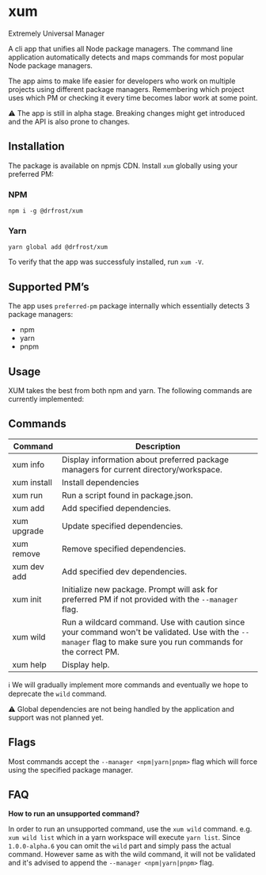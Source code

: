 # xum
Extremely Universal Manager 

A cli app that unifies all Node package managers.
The command line application automatically detects and maps commands for most popular Node package managers. 

The app aims to make life easier for developers who work on multiple projects using different package managers. Remembering which project uses which PM or checking it every time becomes labor work at some point. 

⚠️ The app is still in alpha stage. Breaking changes might get introduced and the API is also prone to changes.

## Installation

The package is available on npmjs CDN. Install `xum` globally using your preferred PM:

### NPM

`npm i -g @drfrost/xum`

### Yarn

`yarn global add @drfrost/xum`

To verify that the app was successfuly installed, run `xum -V`.

## Supported PM’s

The app uses `preferred-pm` package internally which essentially detects 3 package managers:

- npm
- yarn
- pnpm

## Usage

XUM takes the best from both npm and yarn. The following commands are currently implemented:

## Commands

| Command | Description  |
| --- | --- |
| xum info | Display information about preferred package managers for current directory/workspace. |
| xum install | Install dependencies |
| xum run <command> | Run a script found in package.json. |
| xum add <packages> | Add specified dependencies. |
| xum upgrade <packages> | Update specified dependencies. |
| xum remove <packages> | Remove specified dependencies. |
| xum dev add <packages> | Add specified dev dependencies. |
| xum init | Initialize new package. Prompt will ask for preferred PM if not provided with the `--manager` flag. |
| xum wild <command> | Run a wildcard command. Use with caution since your command won't be validated. Use with the `--manager` flag to make sure you run commands for the correct PM. |
| xum help | Display help. |

ℹ️ We will gradually implement more commands and eventually we hope to deprecate the `wild` command.

⚠️ Global dependencies are not being handled by the application and support was not planned yet.

## Flags

Most commands accept the `--manager <npm|yarn|pnpm>` flag which will force using the specified package manager. 

## FAQ

**How to run an unsupported command?**

In order to run an unsupported command, use the `xum wild` command. e.g. `xum wild list` which in a yarn workspace will execute `yarn list`. Since `1.0.0-alpha.6` you can omit the `wild` part and simply pass the actual command. However same as with the wild command, it will not be validated and it's advised to append the `--manager <npm|yarn|pnpm>` flag.
